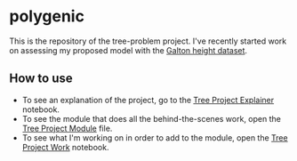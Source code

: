 # polygenic
This is the repository of the tree-problem project. I've recently started work on assessing my proposed model with the [Galton height dataset](https://dataverse.harvard.edu/dataset.xhtml?persistentId=doi:10.7910/DVN/T0HSJ1).

## How to use
* To see an explanation of the project, go to the [Tree Project Explainer](tree_project_explainer.ipynb) notebook. 
* To see the module that does all the behind-the-scenes work, open the [Tree Project Module](tree_problem_0.py) file.
* To see what I'm working on in order to add to the module, open the [Tree Project Work](tree_project_work.ipynb) notebook.  
